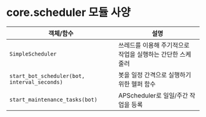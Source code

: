 # core.scheduler 모듈 사양

| 객체/함수 | 설명 |
|-----------|------|
| `SimpleScheduler` | 쓰레드를 이용해 주기적으로 작업을 실행하는 간단한 스케줄러 |
| `start_bot_scheduler(bot, interval_seconds)` | 봇을 일정 간격으로 실행하기 위한 헬퍼 함수 |
| `start_maintenance_tasks(bot)` | APScheduler로 일일/주간 작업을 등록 |
